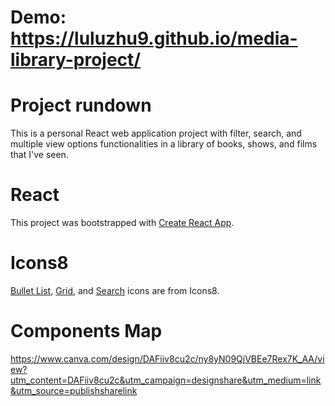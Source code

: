 # Demo: https://luluzhu9.github.io/media-library-project/

# Project rundown

This is a personal React web application project with filter, search, and multiple view options functionalities in a library of books, shows, and films that I've seen.

# React

This project was bootstrapped with [Create React App](https://github.com/facebook/create-react-app).


# Icons8
[Bullet List](https://icons8.com/icon/78975/bullet-list), [Grid](https://icons8.com/icon/115265/grid-2), and [Search](https://icons8.com/icon/59878/search) icons are from Icons8.

# Components Map

https://www.canva.com/design/DAFiiv8cu2c/ny8yN09QjVBEe7Rex7K_AA/view?utm_content=DAFiiv8cu2c&utm_campaign=designshare&utm_medium=link&utm_source=publishsharelink
